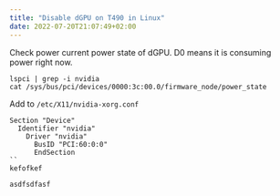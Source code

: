 ```yaml
---
title: "Disable dGPU on T490 in Linux"
date: 2022-07-20T21:07:49+02:00
---
```


Check power current power state of dGPU. D0 means it is consuming power right now.

```
lspci | grep -i nvidia
cat /sys/bus/pci/devices/0000:3c:00.0/firmware_node/power_state
```

Add to ```/etc/X11/nvidia-xorg.conf```

```
Section "Device"
  Identifier "nvidia"
    Driver "nvidia"
      BusID "PCI:60:0:0"
      EndSection
``
kefofkef 

asdfsdfasf

